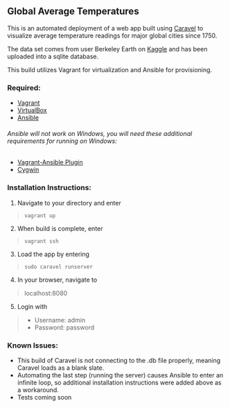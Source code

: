 ## Global Average Temperatures

This is an automated deployment of a web app built using [Caravel](https://github.com/airbnb/caravel) to visualize average temperature readings for major global cities since 1750. 

The data set comes from user Berkeley Earth on [Kaggle](https://www.kaggle.com/berkeleyearth/climate-change-earth-surface-temperature-data) and has been uploaded into a sqlite database.

This build utilizes Vagrant for virtualization and Ansible for provisioning. 

### Required:
- [Vagrant](https://www.vagrantup.com/)
- [VirtualBox](https://www.virtualbox.org/wiki/Downloads)
- [Ansible](http://docs.ansible.com/ansible/intro_installation.html) 

###### Ansible will not work on Windows, you will need these additional requirements for running on Windows:
- [Vagrant-Ansible Plugin](https://github.com/vovimayhem/vagrant-guest_ansible)
- [Cygwin](https://www.cygwin.com/)

### Installation Instructions:
1. Navigate to your directory and enter
>`vagrant up`

2. When build is complete, enter
> `vagrant ssh`

3. Load the app by entering
> `sudo caravel runserver`

4. In your browser, navigate to
>localhost:8080

5. Login with 
>- Username: admin
>- Password: password

### Known Issues:
- This build of Caravel is not connecting to the .db file properly, meaning Caravel loads as a blank slate.
- Automating the last step (running the server) causes Ansible to enter an infinite loop, so additional installation instructions were added above as a workaround.
- Tests coming soon
